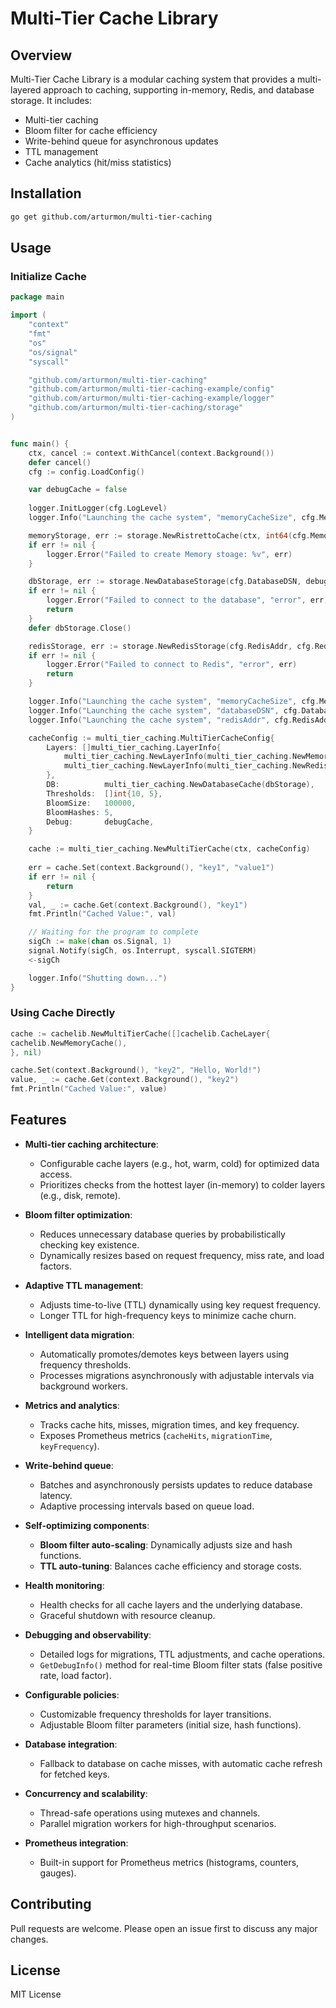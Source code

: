 # Multi-Tier Cache Library

## Overview
Multi-Tier Cache Library is a modular caching system that provides a multi-layered approach to caching, supporting in-memory, Redis, and database storage. It includes:
- Multi-tier caching
- Bloom filter for cache efficiency
- Write-behind queue for asynchronous updates
- TTL management
- Cache analytics (hit/miss statistics)

## Installation

```sh
go get github.com/arturmon/multi-tier-caching
```

## Usage

### Initialize Cache
```go
package main

import (
	"context"
	"fmt"
	"os"
	"os/signal"
	"syscall"

	"github.com/arturmon/multi-tier-caching"
	"github.com/arturmon/multi-tier-caching-example/config"
	"github.com/arturmon/multi-tier-caching-example/logger"
	"github.com/arturmon/multi-tier-caching/storage"
)


func main() {
	ctx, cancel := context.WithCancel(context.Background())
	defer cancel()
	cfg := config.LoadConfig()

	var debugCache = false
	
	logger.InitLogger(cfg.LogLevel)
	logger.Info("Launching the cache system", "memoryCacheSize", cfg.MemoryCacheSize)

	memoryStorage, err := storage.NewRistrettoCache(ctx, int64(cfg.MemoryCacheSize))
	if err != nil {
		logger.Error("Failed to create Memory stoage: %v", err)
	}

	dbStorage, err := storage.NewDatabaseStorage(cfg.DatabaseDSN, debugCache)
	if err != nil {
		logger.Error("Failed to connect to the database", "error", err)
		return
	}
	defer dbStorage.Close()

	redisStorage, err := storage.NewRedisStorage(cfg.RedisAddr, cfg.RedisPassword, 1)
	if err != nil {
		logger.Error("Failed to connect to Redis", "error", err)
		return
	}

	logger.Info("Launching the cache system", "memoryCacheSize", cfg.MemoryCacheSize)
	logger.Info("Launching the cache system", "databaseDSN", cfg.DatabaseDSN)
	logger.Info("Launching the cache system", "redisAddr", cfg.RedisAddr)

	cacheConfig := multi_tier_caching.MultiTierCacheConfig{
		Layers: []multi_tier_caching.LayerInfo{
			multi_tier_caching.NewLayerInfo(multi_tier_caching.NewMemoryCache(memoryStorage)),
			multi_tier_caching.NewLayerInfo(multi_tier_caching.NewRedisCache(redisStorage)),
		},
		DB:          multi_tier_caching.NewDatabaseCache(dbStorage),
		Thresholds:  []int{10, 5},
		BloomSize:   100000,
		BloomHashes: 5,
		Debug:       debugCache,
	}

	cache := multi_tier_caching.NewMultiTierCache(ctx, cacheConfig)
	
	err = cache.Set(context.Background(), "key1", "value1")
	if err != nil {
		return
	}
	val, _ := cache.Get(context.Background(), "key1")
	fmt.Println("Cached Value:", val)

	// Waiting for the program to complete
	sigCh := make(chan os.Signal, 1)
	signal.Notify(sigCh, os.Interrupt, syscall.SIGTERM)
	<-sigCh

	logger.Info("Shutting down...")
}

```

### Using Cache Directly
```go
cache := cachelib.NewMultiTierCache([]cachelib.CacheLayer{
cachelib.NewMemoryCache(),
}, nil)

cache.Set(context.Background(), "key2", "Hello, World!")
value, _ := cache.Get(context.Background(), "key2")
fmt.Println("Cached Value:", value)
```

## Features

- **Multi-tier caching architecture**:
    - Configurable cache layers (e.g., hot, warm, cold) for optimized data access.
    - Prioritizes checks from the hottest layer (in-memory) to colder layers (e.g., disk, remote).

- **Bloom filter optimization**:
    - Reduces unnecessary database queries by probabilistically checking key existence.
    - Dynamically resizes based on request frequency, miss rate, and load factors.

- **Adaptive TTL management**:
    - Adjusts time-to-live (TTL) dynamically using key request frequency.
    - Longer TTL for high-frequency keys to minimize cache churn.

- **Intelligent data migration**:
    - Automatically promotes/demotes keys between layers using frequency thresholds.
    - Processes migrations asynchronously with adjustable intervals via background workers.

- **Metrics and analytics**:
    - Tracks cache hits, misses, migration times, and key frequency.
    - Exposes Prometheus metrics (`cacheHits`, `migrationTime`, `keyFrequency`).

- **Write-behind queue**:
    - Batches and asynchronously persists updates to reduce database latency.
    - Adaptive processing intervals based on queue load.

- **Self-optimizing components**:
    - **Bloom filter auto-scaling**: Dynamically adjusts size and hash functions.
    - **TTL auto-tuning**: Balances cache efficiency and storage costs.

- **Health monitoring**:
    - Health checks for all cache layers and the underlying database.
    - Graceful shutdown with resource cleanup.

- **Debugging and observability**:
    - Detailed logs for migrations, TTL adjustments, and cache operations.
    - `GetDebugInfo()` method for real-time Bloom filter stats (false positive rate, load factor).

- **Configurable policies**:
    - Customizable frequency thresholds for layer transitions.
    - Adjustable Bloom filter parameters (initial size, hash functions).

- **Database integration**:
    - Fallback to database on cache misses, with automatic cache refresh for fetched keys.

- **Concurrency and scalability**:
    - Thread-safe operations using mutexes and channels.
    - Parallel migration workers for high-throughput scenarios.

- **Prometheus integration**:
    - Built-in support for Prometheus metrics (histograms, counters, gauges).


## Contributing
Pull requests are welcome. Please open an issue first to discuss any major changes.

## License
MIT License

